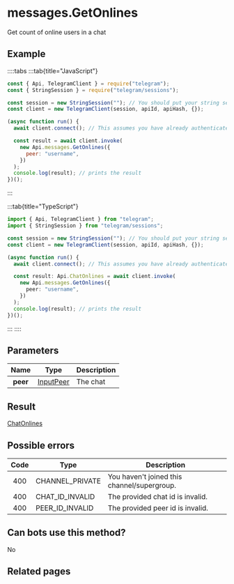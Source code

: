 # messages.GetOnlines

Get count of online users in a chat

## Example

::::tabs
:::tab{title="JavaScript"}

```js
const { Api, TelegramClient } = require("telegram");
const { StringSession } = require("telegram/sessions");

const session = new StringSession(""); // You should put your string session here
const client = new TelegramClient(session, apiId, apiHash, {});

(async function run() {
  await client.connect(); // This assumes you have already authenticated with .start()

  const result = await client.invoke(
    new Api.messages.GetOnlines({
      peer: "username",
    })
  );
  console.log(result); // prints the result
})();
```

:::

:::tab{title="TypeScript"}

```ts
import { Api, TelegramClient } from "telegram";
import { StringSession } from "telegram/sessions";

const session = new StringSession(""); // You should put your string session here
const client = new TelegramClient(session, apiId, apiHash, {});

(async function run() {
  await client.connect(); // This assumes you have already authenticated with .start()

  const result: Api.ChatOnlines = await client.invoke(
    new Api.messages.GetOnlines({
      peer: "username",
    })
  );
  console.log(result); // prints the result
})();
```

:::
::::

## Parameters

|   Name   | Type                                                  | Description |
| :------: | ----------------------------------------------------- | ----------- |
| **peer** | [InputPeer](https://core.telegram.org/type/InputPeer) | The chat    |

## Result

[ChatOnlines](https://core.telegram.org/type/ChatOnlines)

## Possible errors

| Code | Type            | Description                                 |
| :--: | --------------- | ------------------------------------------- |
| 400  | CHANNEL_PRIVATE | You haven't joined this channel/supergroup. |
| 400  | CHAT_ID_INVALID | The provided chat id is invalid.            |
| 400  | PEER_ID_INVALID | The provided peer id is invalid.            |

## Can bots use this method?

No

## Related pages
